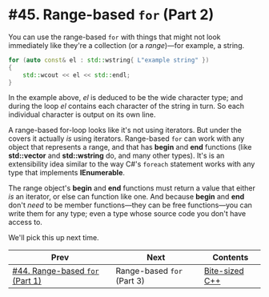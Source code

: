 # #45. Range-based `for` (Part 2)

You can use the range-based `for` with things that might not look immediately like they're a collection (or a *range*)&mdash;for example, a string.

```cpp
for (auto const& el : std::wstring{ L"example string" })
{
    std::wcout << el << std::endl;
}
```

In the example above, *el* is deduced to be the wide character type; and during the loop *el* contains each character of the string in turn. So each individual character is output on its own line.

A range-based for-loop looks like it's not using iterators. But under the covers it actually *is* using iterators. Range-based `for` can work with any object that represents a range, and that has **begin** and **end** functions (like **std::vector** and **std::wstring** do, and many other types). It's is an extensibility idea similar to the way C#'s `foreach` statement works with any type that implements **IEnumerable**.

The range object's **begin** and **end** functions must return a value that either *is* an iterator, or else can function like one. And because **begin** and **end** don't *need* to be member functions&mdash;they can be free functions&mdash;you can write them for any type; even a type whose source code you don't have access to.

We'll pick this up next time.

|Prev|Next|Contents|
|-|-|-|
|[#44. Range-based `for` (Part 1)](044.md)|Range-based `for` (Part 3)|[Bite-sized C++](../README.md)|
